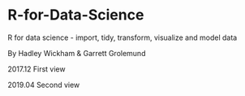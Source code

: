 # R-for-Data-Science

R for data science - import, tidy, transform, visualize and model data

By Hadley Wickham & Garrett Grolemund

2017.12 First view

2019.04 Second view
